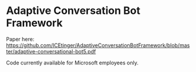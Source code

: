 # Adaptive Conversation Bot Framework

Paper here: https://github.com/ICEtinger/AdaptiveConversationBotFramework/blob/master/adaptive-conversational-bot5.pdf

Code currently available for Microsoft employees only.
